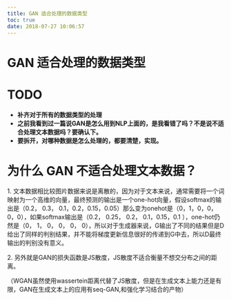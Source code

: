```yaml
---
title: GAN 适合处理的数据类型
toc: true
date: 2018-07-27 10:06:57
---
```

# GAN 适合处理的数据类型



# TODO

* **补齐对于所有的数据类型的处理**
* **之前我看到过一篇说GAN是怎么用到NLP上面的，是我看错了吗？不是说不适合处理文本数据吗？要确认下。**
* **要拆开，对哪种数据是怎么处理的，都要清楚，实现。**




# **为什么 GAN 不适合处理文本数据？**


1. 文本数据相比较图片数据来说是离散的，因为对于文本来说，通常需要将一个词映射为一个高维的向量，最终预测的输出是一个one-hot向量，假设softmax的输出是（0.2， 0.3， 0.1，0.2，0.15，0.05）那么变为onehot是（0，1，0，0，0，0），如果softmax输出是（0.2， 0.25， 0.2， 0.1，0.15，0.1 ），one-hot仍然是（0， 1， 0， 0， 0， 0），所以对于生成器来说，G输出了不同的结果但是D给出了同样的判别结果，并不能将梯度更新信息很好的传递到G中去，所以D最终输出的判别没有意义。

2. 另外就是GAN的损失函数是JS散度，JS散度不适合衡量不想交分布之间的距离。

（WGAN虽然使用wassertein距离代替了JS散度，但是在生成文本上能力还是有限，GAN在生成文本上的应用有seq-GAN,和强化学习结合的产物）
